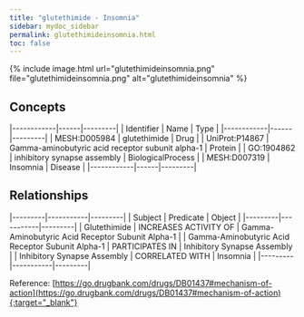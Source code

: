 ```yaml
---
title: "glutethimide - Insomnia"
sidebar: mydoc_sidebar
permalink: glutethimideinsomnia.html
toc: false 
---
```


{% include image.html url="glutethimideinsomnia.png" file="glutethimideinsomnia.png" alt="glutethimideinsomnia" %}

## Concepts

|------------|------|---------|
| Identifier | Name | Type    |
|------------|------|---------|
| MESH:D005984 | glutethimide | Drug |
| UniProt:P14867 | Gamma-aminobutyric acid receptor subunit alpha-1 | Protein |
| GO:1904862 | inhibitory synapse assembly | BiologicalProcess |
| MESH:D007319 | Insomnia | Disease |
|------------|------|---------|

## Relationships

|---------|-----------|---------|
| Subject | Predicate | Object  |
|---------|-----------|---------|
| Glutethimide | INCREASES ACTIVITY OF | Gamma-Aminobutyric Acid Receptor Subunit Alpha-1 |
| Gamma-Aminobutyric Acid Receptor Subunit Alpha-1 | PARTICIPATES IN | Inhibitory Synapse Assembly |
| Inhibitory Synapse Assembly | CORRELATED WITH | Insomnia |
|---------|-----------|---------|

Reference: [https://go.drugbank.com/drugs/DB01437#mechanism-of-action](https://go.drugbank.com/drugs/DB01437#mechanism-of-action){:target="_blank"}